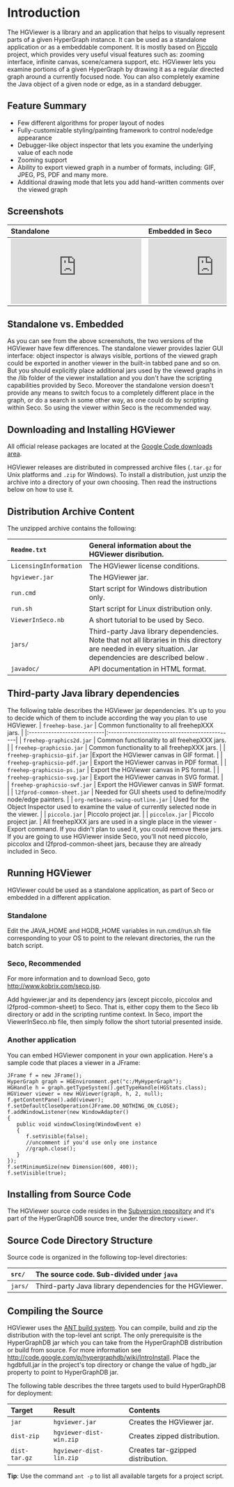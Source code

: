 # Introduction #

The HGViewer is a library and an application that helps to visually represent parts of a given HyperGraph instance. It can be used as a standalone application or as a embeddable component. It is mostly based on [Piccolo](http://www.cs.umd.edu/hcil/jazz/index.shtml) project, which provides very useful visual features such as: zooming interface, infinite canvas, scene/camera support, etc. HGViewer lets you examine portions of a given HyperGraph by drawing it as a regular directed graph around a currently focused node. You can also completely examine the Java object of a given node or edge, as in a standard debugger.

## Feature Summary ##

  * Few different algorithms for proper layout of nodes
  * Fully-customizable styling/painting framework to control node/edge appearance
  * Debugger-like object inspector that lets you examine the underlying value of each node
  * Zooming support
  * Ability to export viewed graph in a number of formats, including: GIF, JPEG, PS, PDF and many more.
  * Additional drawing mode that lets you add hand-written comments over the viewed graph


## Screenshots ##

|Standalone |Embedded in Seco|
|:----------|:---------------|
|![![](http://www.freeimagehosting.net/uploads/th.f290f0e2be.jpg)](http://www.freeimagehosting.net/image.php?f290f0e2be.jpg)|![![](http://www.freeimagehosting.net/uploads/th.5cc059ad1e.jpg)](http://www.freeimagehosting.net/image.php?5cc059ad1e.jpg)|

## Standalone vs. Embedded ##
As you can see from the above screenshots, the two versions of the HGViewer have few differences. The standalone viewer provides lazier GUI interface: object inspector is always visible, portions of the viewed graph could be exported in another viewer in the built-in tabbed pane and so on. But you should explicitly place additional jars used by the viewed graphs in the /lib folder of the viewer installation and you don't have the scripting capabilities provided by Seco. Moreover the standalone version doesn't provide any means to switch focus to a completely different place in the graph, or do a search in some other way, as one could do by scripting within Seco. So using the viewer within Seco is the recommended way.

## Downloading and Installing HGViewer ##

All official release packages are located at the [Google Code downloads area](http://code.google.com/p/hypergraphdb/downloads/list).

HGViewer releases are distributed in compressed archive files  (`.tar.gz` for Unix platforms and `.zip` for Windows). To install a distribution, just unzip the archive into a directory of your own choosing. Then read the instructions below on how to use it.

## Distribution Archive Content ##

The unzipped archive contains the following:

| `Readme.txt`          | General information about the HGViewer disribution. |
|:----------------------|:----------------------------------------------------|
| `LicensingInformation` | The HGViewer license conditions. |
| `hgviewer.jar`         | The HGViewer jar. |
| `run.cmd`         | Start script for Windows distribution only. |
| `run.sh`         | Start script for Linux distribution only. |
| `ViewerInSeco.nb` | A short tutorial to be used by Seco. |
| `jars/`                | Third-party Java library dependencies. Note that not all libraries in this directory are needed in every situation. Jar dependencies are described below . |
| `javadoc/` | API documentation in HTML format.|

## Third-party Java library dependencies ##
The following table describes the HGViewer jar dependencies. It's up to you to decide which of them to include according the way you plan to use HGViewer.
| `freehep-base.jar`         | Common functionality to all freehepXXX jars. |
|:---------------------------|:---------------------------------------------|
| `freehep-graphics2d.jar`   | Common functionality to all freehepXXX jars. |
| `freehep-graphicsio.jar`   | Common functionality to all freehepXXX jars. |
| `freehep-graphicsio-gif.jar`         |Export the HGViewer canvas in GIF format. |
| `freehep-graphicsio-pdf.jar`         | Export the HGViewer canvas in PDF format. |
| `freehep-graphicsio-ps.jar`         | Export the HGViewer canvas in PS format. |
| `freehep-graphicsio-svg.jar`         | Export the HGViewer canvas in SVG format. |
| `freehep-graphicsio-swf.jar`         | Export the HGViewer canvas in SWF format. |
| `l2fprod-common-sheet.jar`         | Needed for GUI sheets used to define/modify node/edge painters. |
| `org-netbeans-swing-outline.jar`         | Used for the Object Inspector used to examine the value of currently selected node in the viewer. |
| `piccolo.jar`         | Piccolo project jar. |
| `piccolox.jar`         | Piccolo project jar. |
All freehepXXX jars are used in a single place in the viewer - Export command. If you didn't plan to used it, you could remove these jars. If you are going to use HGViewer inside Seco, you'll not need piccolo, piccolox and l2fprod-common-sheet jars, because they are already included in Seco.

## Running HGViewer ##

HGViewer could be used as a standalone application, as part of Seco or embedded in a different application.
### Standalone ###
Edit the JAVA\_HOME and HGDB\_HOME variables in run.cmd/run.sh file corresponding to your OS  to point to the relevant directories, the run the batch script.
### Seco, Recommended ###

For more information and to download Seco, goto http://www.kobrix.com/seco.jsp.

Add hgviewer.jar and its dependency jars (except piccolo, piccolox and l2fprod-common-sheet) to Seco. That is, either copy them to the Seco lib directory or add in the scripting runtime context. In Seco, import the ViewerInSeco.nb file, then simply follow the short tutorial presented inside.
### Another application ###
You can embed HGViewer component in your own application. Here's a sample code that places a viewer in a JFrame:
```
JFrame f = new JFrame();
HyperGraph graph = HGEnvironment.get("c:/MyHyperGraph");
HGHandle h = graph.getTypeSystem().getTypeHandle(HGStats.class);
HGViewer viewer = new HGViewer(graph, h, 2, null);
f.getContentPane().add(viewer);
f.setDefaultCloseOperation(JFrame.DO_NOTHING_ON_CLOSE);
f.addWindowListener(new WindowAdapter()
{
   public void windowClosing(WindowEvent e)
   {
      f.setVisible(false);
      //uncomment if you'd use only one instance  
      //graph.close();
   }
});
f.setMinimumSize(new Dimension(600, 400));
f.setVisible(true);
```

## Installing from Source Code ##

The HGViewer source code resides in the [Subversion repository](http://code.google.com/p/hypergraphdb/source/checkout) and it's part of the HyperGraphDB source tree, under the directory `viewer`.

## Source Code Directory Structure ##

Source code is organized in the following top-level directories:

| `src/` | The source code. Sub-divided under `java` |
|:-------|:------------------------------------------|
| `jars/` | Third-party Java library dependencies for the HGViewer. |

## Compiling the Source ##

HGViewer uses the [ANT build system](http://ant.apache.org). You can compile, build and zip the distribution with the top-level ant script. The only prerequisite is the HyperGraphDB jar which you can take from the HyperGraphDB distribution or build from source. For more information see http://code.google.com/p/hypergraphdb/wiki/IntroInstall. Place the hgdbfull.jar in the project's top directory or change the value of hgdb\_jar property to point to HyperGraphDB jar.

The following table describes the three targets used to build HyperGraphDB for deployment:

| **Target** | **Result** | **Contents** |
|:-----------|:-----------|:-------------|
| `jar` | `hgviewer.jar` | Creates the HGViewer jar. |
| `dist-zip` | `hgviewer-dist-win.zip` | Creates zipped distribution. |
| `dist-tar.gz` | `hgviewer-dist-lin.zip` | Creates tar-gzipped distribution. |

**Tip**: Use the command `ant -p` to list all available targets for a project script.